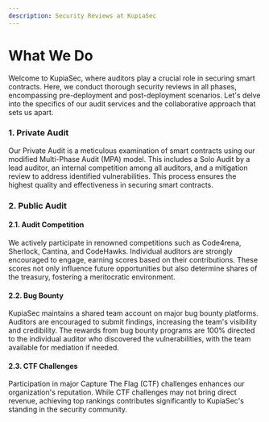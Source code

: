 ```yaml
---
description: Security Reviews at KupiaSec
---
```


# What We Do

Welcome to KupiaSec, where auditors play a crucial role in securing smart contracts. Here, we conduct thorough security reviews in all phases, encompassing pre-deployment and post-deployment scenarios. Let's delve into the specifics of our audit services and the collaborative approach that sets us apart.

### 1. Private Audit

Our Private Audit is a meticulous examination of smart contracts using our modified Multi-Phase Audit (MPA) model. This includes a Solo Audit by a lead auditor, an internal competition among all auditors, and a mitigation review to address identified vulnerabilities. This process ensures the highest quality and effectiveness in securing smart contracts.

### 2. Public Audit

#### 2.1. Audit Competition

We actively participate in renowned competitions such as Code4rena, Sherlock, Cantina, and CodeHawks. Individual auditors are strongly encouraged to engage, earning scores based on their contributions. These scores not only influence future opportunities but also determine shares of the treasury, fostering a meritocratic environment.

#### 2.2. Bug Bounty

KupiaSec maintains a shared team account on major bug bounty platforms. Auditors are encouraged to submit findings, increasing the team's visibility and credibility. The rewards from bug bounty programs are 100% directed to the individual auditor who discovered the vulnerabilities, with the team available for mediation if needed.

#### 2.3. CTF Challenges

Participation in major Capture The Flag (CTF) challenges enhances our organization's reputation. While CTF challenges may not bring direct revenue, achieving top rankings contributes significantly to KupiaSec's standing in the security community.

